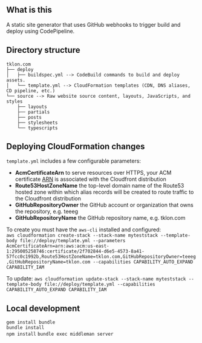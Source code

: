 ## What is this

A static site generator that uses GitHub webhooks to trigger build and deploy using CodePipeline.

## Directory structure

```
tklon.com
├── deploy
│   ├── buildspec.yml --> CodeBuild commands to build and deploy assets.
│   └── template.yml --> CloudFormation templates (CDN, DNS aliases, CD pipeline, etc.)
└── source --> Raw website source content, layouts, JavaScripts, and styles
    ├── layouts
    ├── partials
    ├── posts
    ├── stylesheets
    └── typescripts
```

## Deploying CloudFormation changes

`template.yml` includes a few configurable parameters:

- **AcmCertificateArn** to serve resources over HTTPS, your ACM certificate [ARN](https://docs.aws.amazon.com/general/latest/gr/aws-arns-and-namespaces.html) is associated with the Cloudfront distribution
- **Route53HostZoneName** the top-level domain name of the Route53 hosted zone within which alias records will be created to route traffic to the Cloudfront distribution
- **GitHubRepositoryOwner** the GitHub account or organization that owns the repository, e.g. teeeg
- **GitHubRepositoryName** the GitHub repository name, e.g. tklon.com

To create you must have the `aws-cli` installed and configured:  
`aws cloudformation create-stack --stack-name myteststack --template-body file://deploy/template.yml --parameters AcmCertificateArn=arn:aws:acm:us-east-1:295005258746:certificate/2f702844-d6e5-4573-8a41-57fcc0c1992b,Route53HostZoneName=tklon.com,GitHubRepositoryOwner=teeeg,GitHubRepositoryName=tklon.com --capabilities CAPABILITY_AUTO_EXPAND CAPABILITY_IAM`

To update:
`aws cloudformation update-stack --stack-name myteststack --template-body file://deploy/template.yml --capabilities CAPABILITY_AUTO_EXPAND CAPABILITY_IAM`

## Local development

`gem install bundle`  
`bundle install`  
`npm install`
`bundle exec middleman server`
